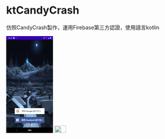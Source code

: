 # ktCandyCrash

仿照CandyCrash製作，運用Firebase第三方認證，使用語言kotlin


<img src="https://github.com/hunter0113/ktCandyCrash/blob/master/kt1.jpg" width="25%" height="25%">

<img src="https://github.com/hunter0113/ktCandyCrash/blob/master/328276.gif" width="25%" height="25%">
